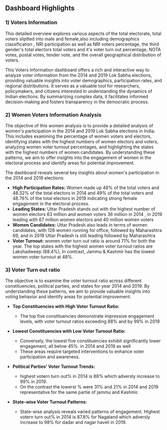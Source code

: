 
## Dashboard Highlights 

### 1) Voters Information 

This detailed overview explores various aspects of the total electorate, total voters sliptted into male and female,also including demographics classification , NRI participation as well as NRI voters percentage, the third gender's total electors total voters and it's voter turn out percentage, NOTA votes, postal votes, tender vote, and the overall geographical distribution of voters.

This Voters Information dashboard offers a rich and interactive way to analyze voter information from the 2014 and 2019 Lok Sabha elections, providing valuable insights into voter demographics, participation rates, and regional distributions.  It serves as a valuable tool for researchers, policymakers, and citizens interested in understanding the dynamics of Indian elections. By summarizing complex data, it facilitates informed decision-making and fosters transparency in the democratic process.

### 2) Women Voters Information Analysis

The objective of this women analysis is to provide a detailed analysis of women's participation in the 2014 and 2019 Lok Sabha elections in India. This includes examining the percentage of women voters and electors, identifying states with the highest numbers of women electors and voters, analyzing women voter turnout percentages, and highlighting the states with the highest numbers of women candidates. By understanding these patterns, we aim to offer insights into the engagement of women in the electoral process and identify areas for potential improvement.

The dashboard reveals several key insights about women's participation in the 2014 and 2019 elections:

- **High Participation Rates:** Women made up 48% of the total voters and 48.32% of the total electors in 2014 and 49% of the total voters and 48.76% of the total electors in 2019 indicating strong female engagement in the electoral process.
- **Leading States:** Uttar Pradesh stands out with the highest number of women electors 63 million and women voters 36 million in 2014 , in 2019 leading with 67 million women electors and 40 million women voters
- **Women Candidates:** Uttar Pradesh also leads in terms of women candidates, with 126 women running for office, followed by Maharashtra 69, and in 2019 Uttar Pradesh is still leading followed by Maharashtra
- **Voter Turnout:** women voter turn out ratio is around 71% for both the year.  The top states with the highest women voter turnout ratios are Lakshadweep (88.4%), In contrast, Jammu & Kashmir has the lowest women voter turnout at 48%.

### 3) Voter Turn out ratio 

The objective is to examine the voter turnout ratio across different constituencies, political parties, and states for year 2014 and 2019. By understanding these patterns, we aim to provide valuable insights into voting behavior and identify areas for potential improvement.

 - **Top Constituencies with High Voter Turnout Ratio:**
   - The top five constituencies demonstrate impressive engagement levels, with voter turnout ratios exceeding 88% and by 99% in 2019 

 - **Lowest Constituencies with Low Voter Turnout Ratio:**
   - Conversely, the lowest five constituencies exhibit significantly lower engagement, all below 45%. in 2014 and 2019 as well 
   - These areas require targeted interventions to enhance voter participation and awareness.

-  **Political Parties' Voter Turnout Trends:**

   - highest votern turn out%  in 2014 is 88% which adversly increase to 99% in 2019.
    - On the contrast the lowerst % were 31% and 21%  in 2014 and 2019 representative for the same partie of jammu and Kashmir.

- **State-wise Voter Turnout Patterns:**
   - State-wise analysis reveals varied patterns of engagement. Highest votern turn out%  in 2014 is 87.8% for Nagaland  which adversly increase to 98% for dadar and nagar haveli in 2019.
